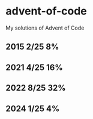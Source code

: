 # advent-of-code
My solutions of Advent of Code

## 2015 2/25 8%
## 2021 4/25 16%
## 2022 8/25 32%
## 2024 1/25 4%

